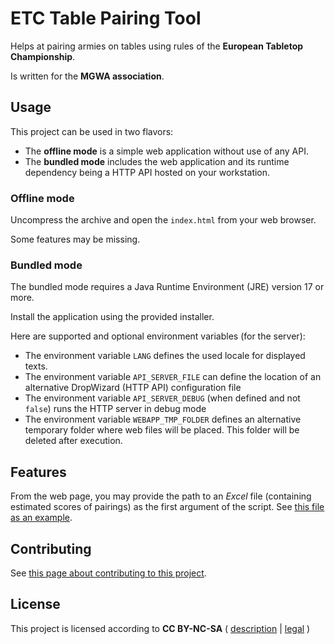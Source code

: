 # ETC Table Pairing Tool

Helps at pairing armies on tables using rules of the **European Tabletop Championship**.

Is written for the **MGWA association**.

## Usage

This project can be used in two flavors:

- The **offline mode** is a simple web application without use of any API. 
- The **bundled mode** includes the web application and its runtime dependency being a HTTP API hosted on your workstation.

### Offline mode

Uncompress the archive and open the `index.html` from your web browser.

Some features may be missing.

### Bundled mode

The bundled mode requires a Java Runtime Environment (JRE) version 17 or more.

Install the application using the provided installer.

Here are supported and optional environment variables (for the server):

* The environment variable `LANG` defines the used locale for displayed texts.
* The environment variable `API_SERVER_FILE` can define the location of an alternative DropWizard (HTTP API) configuration file
* The environment variable `API_SERVER_DEBUG` (when defined and not `false`) runs the HTTP server in debug mode
* The environment variable `WEBAPP_TMP_FOLDER` defines an alternative temporary folder where web files will be placed. This folder will be deleted after execution.

## Features

From the web page, you may provide the path to an _Excel_ file (containing estimated scores of pairings) as the first argument of the script. See [this file as an example](matrix-xls/src/test/resources/example.xlsx).

## Contributing

See [this page about contributing to this project](CONTRIBUTE.md).

## License

This project is licensed according to **CC BY-NC-SA** ( [description](https://creativecommons.org/licenses/by-nc-sa/4.0/) | [legal](https://creativecommons.org/licenses/by-nc-sa/4.0/legalcode) )
